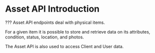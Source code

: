# Asset API Introduction

??? Asset API endpoints deal with physical items.

For a given item it is possible to store and retrieve data on its attributes, condition, status, location, and photos.

The Asset API is also used to access Client and User data.